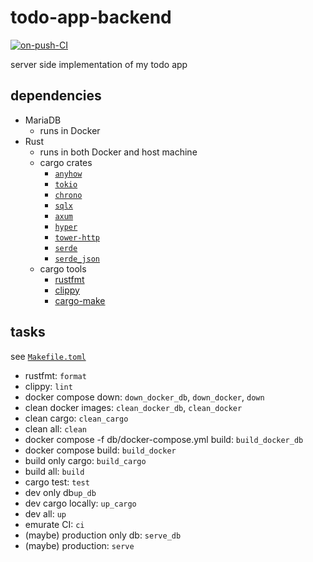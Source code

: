 # todo-app-backend

[![on-push-CI](https://github.com/H1rono/todo-app-backend/actions/workflows/on-push.yml/badge.svg)](https://github.com/H1rono/todo-app-backend/actions/workflows/on-push.yml)

server side implementation of my todo app

## dependencies

- MariaDB
    - runs in Docker
- Rust
    - runs in both Docker and host machine
    - cargo crates
        - [`anyhow`](https://docs.rs/anyhow/latest/anyhow/)
        - [`tokio`](https://docs.rs/tokio/latest/tokio/)
        - [`chrono`](https://docs.rs/chrono/latest/chrono/)
        - [`sqlx`](https://docs.rs/sqlx/latest/sqlx/)
        - [`axum`](https://docs.rs/axum/latest/axum/)
        - [`hyper`](https://docs.rs/hyper/latest/hyper/)
        - [`tower-http`](https://docs.rs/tower-http/latest/tower-http)
        - [`serde`](https://docs.rs/serde/latest/serde/)
        - [`serde_json`](https://docs.rs/serde_json/latest/serde_json/)
    - cargo tools
        - [rustfmt](https://github.com/rust-lang/rustfmt)
        - [clippy](https://github.com/rust-lang/rust-clippy)
        - [cargo-make](https://github.com/sagiegurari/cargo-make)

## tasks

see [`Makefile.toml`](https://github.com/H1rono/todo-app-backend/blob/main/Makefile.toml)

- rustfmt: `format`
- clippy: `lint`
- docker compose down: `down_docker_db`, `down_docker`, `down`
- clean docker images: `clean_docker_db`, `clean_docker`
- clean cargo: `clean_cargo`
- clean all: `clean`
- docker compose -f db/docker-compose.yml build: `build_docker_db`
- docker compose build: `build_docker`
- build only cargo: `build_cargo`
- build all: `build`
- cargo test: `test`
- dev only db`up_db`
- dev cargo locally: `up_cargo`
- dev all: `up`
- emurate CI: `ci`
- (maybe) production only db: `serve_db`
- (maybe) production: `serve`